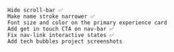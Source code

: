     	Hide scroll-bar ✅
    	Make name stroke narrower ✅
    	Font size and color on the primary experience card
    	Add get in touch CTA on nav-bar ✅
    	Fix nav-link interactive states ✅
    	Add tech bubbles project screenshots
